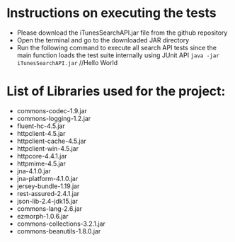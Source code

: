 # Instructions on executing the tests
* Please download the iTunesSearchAPI.jar file from the github repository
* Open the terminal and go to the downloaded JAR directory 
* Run the following command to execute all search API tests since the main function loads the test suite internally using JUnit API
```java -jar iTunesSearchAPI.jar```
//Hello World
# List of Libraries used for the project:
* commons-codec-1.9.jar
* commons-logging-1.2.jar
* fluent-hc-4.5.jar
* httpclient-4.5.jar
* httpclient-cache-4.5.jar
* httpclient-win-4.5.jar
* httpcore-4.4.1.jar
* httpmime-4.5.jar
* jna-4.1.0.jar
* jna-platform-4.1.0.jar
* jersey-bundle-1.19.jar
* rest-assured-2.4.1.jar
* json-lib-2.4-jdk15.jar
* commons-lang-2.6.jar
* ezmorph-1.0.6.jar
* commons-collections-3.2.1.jar
* commons-beanutils-1.8.0.jar
